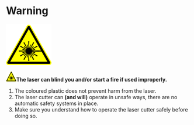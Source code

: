 # Warning

![Warning](warning_laser.svg)

![Warning](warning_laser_28_x_28.png)**The laser can blind you and/or start a fire if used improperly.**

1. The coloured plastic does not prevent harm from the laser.
1. The laser cutter can **(and will)** operate in unsafe ways, there are no automatic safety systems in place.
1. Make sure you understand how to operate the laser cutter safely before doing so.

